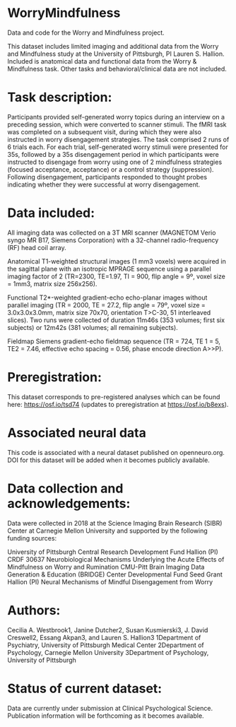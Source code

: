 # WorryMindfulness
Data and code for the Worry and Mindfulness project.

This dataset includes limited imaging and additional data from the Worry and Mindfulness study at the University of Pittsburgh, PI Lauren S. Hallion. Included is anatomical data and functional data from the Worry & Mindfulness task. Other tasks and behavioral/clinical data are not included.

 # Task description: # 
Participants provided self-generated worry topics during an interview on a preceding session, which were converted to scanner stimuli. The fMRI task was completed on a subsequent visit, during which they were also instructed in worry disengagement strategies. The task comprised 2 runs of 6 trials each. For each trial, self-generated worry stimuli were presented for 35s, followed by a 35s disengagement period in which participants were instructed to disengage from worry using one of 2 mindfulness strategies (focused acceptance, acceptance) or a control strategy (suppression). Following disengagement, participants responded to thought probes indicating whether they were successful at worry disengagement.

 # Data included: # 
All imaging data was collected on a 3T MRI scanner (MAGNETOM Verio syngo MR B17, 		Siemens Corporation) with a 32-channel radio-frequency (RF) head coil array.

Anatomical 
T1-weighted structural images (1 mm3 voxels) were acquired in the sagittal plane with an isotropic MPRAGE sequence using a parallel imaging factor of 2 (TR=2300, TE=1.97, TI = 900, flip angle = 9º, voxel size = 1mm3, matrix size 256x256).

Functional
T2*-weighted gradient-echo echo-planar images without parallel imaging (TR = 2000, TE = 27.2, flip angle = 79º, voxel size = 3.0x3.0x3.0mm, matrix size 70x70, orientation T>C-30, 51 interleaved slices). Two runs were collected of duration 11m46s (353 volumes; first six subjects) or 12m42s (381 volumes; all remaining subjects).

Fieldmap
Siemens gradient-echo fieldmap sequence (TR = 724, TE 1 = 5, TE2 = 7.46, effective echo spacing = 0.56, phase encode direction A>>P).

 # Preregistration: # 
This dataset corresponds to pre-registered analyses which can be found here: https://osf.io/tsd74 (updates to preregistration at https://osf.io/b8exs).

 # Associated neural data # 
This code is associated with a neural dataset published on openneuro.org. DOI for this dataset will be added when it becomes publicly available.

 # Data collection and acknowledgements: # 
Data were collected in 2018 at the Science Imaging Brain Research (SIBR) Center at Carnegie Mellon University and supported by the following funding sources:

University of Pittsburgh Central Research Development Fund Hallion (PI)
CRDF 30637
Neurobiological Mechanisms Underlying the Acute Effects of Mindfulness on Worry and Rumination
CMU-Pitt Brain Imaging Data Generation & Education (BRIDGE) Center
Developmental Fund Seed Grant Hallion (PI)
Neural Mechanisms of Mindful Disengagement from Worry

 # Authors: # 
Cecilia A. Westbrook1, Janine Dutcher2, Susan Kusmierski3, J. David Creswell2, Essang Akpan3, and Lauren S. Hallion3
1Department of Psychiatry, University of Pittsburgh Medical Center
2Department of Psychology, Carnegie Mellon University
3Department of Psychology, University of Pittsburgh

 # Status of current dataset: # 
Data are currently under submission at Clinical Psychological Science. Publication information will be forthcoming as it becomes available.
